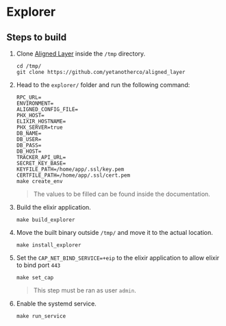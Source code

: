 # Explorer

## Steps to build

1. Clone [Aligned Layer](https://github.com/yetanotherco/aligned_layer/) inside the `/tmp` directory.
   ```
   cd /tmp/
   git clone https://github.com/yetanotherco/aligned_layer
   ```

3. Head to the `explorer/` folder and run the following command:
   ```
   RPC_URL=
   ENVIRONMENT=
   ALIGNED_CONFIG_FILE=
   PHX_HOST=
   ELIXIR_HOSTNAME=
   PHX_SERVER=true
   DB_NAME=
   DB_USER=
   DB_PASS=
   DB_HOST=
   TRACKER_API_URL=
   SECRET_KEY_BASE=
   KEYFILE_PATH=/home/app/.ssl/key.pem
   CERTFILE_PATH=/home/app/.ssl/cert.pem
   make create_env
   ```
   > The values to be filled can be found inside the documentation.

3. Build the elixir application.
   ```
   make build_explorer
   ```

4. Move the built binary outside `/tmp/` and move it to the actual location.
   ```
   make install_explorer
   ```

5. Set the `CAP_NET_BIND_SERVICE=+eip` to the elixir application to allow elixir to bind port `443`
   ```
   make set_cap
   ```
   > This step must be ran as user `admin`.

7. Enable the systemd service.
   ```
   make run_service
   ```
